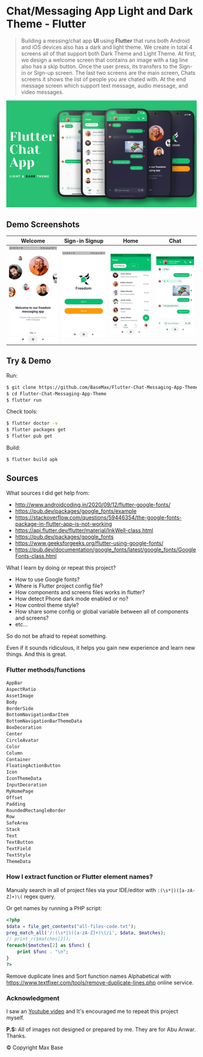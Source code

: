 # Chat/Messaging App Light and Dark Theme - Flutter

> Building a messing/chat app **UI** using **Flutter** that runs both Android and iOS devices also has a dark and light theme. We create in total 4 screens all of that support both Dark Theme and Light Theme. At first, we design a welcome screen that contains an image with a tag line also has a skip button. Once the user press, its transfers to the Sign-in or Sign-up screen. The last two screens are the main screen, Chats screens it shows the list of people you are chated with. At the end message screen which support text message, audio message, and video messages.

![Chat/Messaging App Light and Dark Theme](demo.png)

## Demo Screenshots

| Welcome | Sign-in Signup | Home | Chat |
| :---: | :---: | :---: | :---: |
| ![Messaging App Flutter](demo-1.jpg) | ![Messaging App Flutter](demo-2.jpg) | ![Messaging App Flutter](demo-3.jpg) | ![Messaging App Flutter](demo-4.jpg) |

## Try & Demo

Run:

```bash
$ git clone https://github.com/BaseMax/Flutter-Chat-Messaging-App-Theme
$ cd Flutter-Chat-Messaging-App-Theme
$ flutter run
```

Check tools:

```bash
$ flutter doctor -v
$ flutter packages get
$ flutter pub get
```

Build:

```bash
$ flutter build apk
```

## Sources

What sources I did get help from:

- http://www.androidcoding.in/2020/09/12/flutter-google-fonts/
- https://pub.dev/packages/google_fonts/example
- https://stackoverflow.com/questions/59446354/the-google-fonts-package-in-flutter-app-is-not-working
- https://api.flutter.dev/flutter/material/InkWell-class.html
- https://pub.dev/packages/google_fonts
- https://www.geeksforgeeks.org/flutter-using-google-fonts/
- https://pub.dev/documentation/google_fonts/latest/google_fonts/GoogleFonts-class.html


What I learn by doing or repeat this project?

- How to use Google fonts?
- Where is Flutter project config file?
- How components and screens files works in flutter?
- How detect Phone dark mode enabled or no?
- How control theme style?
- How share some config or global variable between all of components and screens?
- etc...

So do not be afraid to repeat something.

Even if it sounds ridiculous, it helps you gain new experience and learn new things.
And this is great.

### Flutter methods/functions

```dart
AppBar
AspectRatio
AssetImage
Body
BorderSide
BottomNavigationBarItem
BottomNavigationBarThemeData
BoxDecoration
Center
CircleAvatar
Color
Column
Container
FloatingActionButton
Icon
IconThemeData
InputDecoration
MyHomePage
Offset
Padding
RoundedRectangleBorder
Row
SafeArea
Stack
Text
TextButton
TextField
TextStyle
ThemeData
```

### How I extract function or Flutter element names?

Manualy search in all of project files via your IDE/editor with `:(\s*|)([a-zA-Z]+)\(` regex query.

Or get names by running a PHP script:

```php
<?php
$data = file_get_contents("all-files-code.txt");
preg_match_all('/:(\s*|)([a-zA-Z]+)\(/i', $data, $matches);
// print_r($matches[2]);
foreach($matches[2] as $func) {
	print $func . "\n";
}
?>
```

Remove duplicate lines and Sort function names Alphabetical with https://www.textfixer.com/tools/remove-duplicate-lines.php online service.

### Acknowledgment

I saw an [Youtube video](https://www.youtube.com/watch?v=uiJF-ShOLyo) and It's encouraged me to repeat this project myself.

**P.S:** All of images not designed or prepared by me. They are for Abu Anwar. Thanks.

© Copyright Max Base
